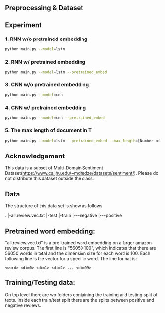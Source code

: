 ## Preprocessing & Dataset


## Experiment
### 1. RNN w/o pretrained embedding
```bash
python main.py --model=lstm
```

### 2. RNN w/ pretrained embedding
```bash
python main.py --model=lstm --pretrained_embed
```

### 3. CNN w/o pretrained embedding
```bash
python main.py --model=cnn
```

### 4. CNN w/ pretrained embedding
```bash
python main.py --model=cnn --pretrained_embed
```

### 5. The max length of document in T	
```bash
python main.py --model=lstm --pretrained_embed --max_length=[Number of Words]
```


## Acknowledgement
This data is a subset of Multi-Domain Sentiment Dataset(https://www.cs.jhu.edu/~mdredze/datasets/sentiment/). Please do not distribute this dataset outside the class.

## Data
The structure of this data set is show as follows

.
   |-all.review.vec.txt
   |-test
   |-train
   |---negative
   |---positive


Pretrained word embedding:
-------------
"all.review.vec.txt" is a pre-trained word embedding on a larger amazon review corpus. The first line is "56050 100", which indicates that there are 56050 words in total and the dimension size for each word is 100. Each following line is the vector for a specific word. The line format is:

    <word> <dim0> <dim1> <dim2> ... <dim99>

Training/Testing data:
-------------
On top level there are wo folders containing the training and testing split of texts. Inside each train/test split there are the splits between positive and negative reviews.